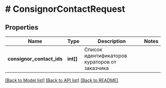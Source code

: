 # # ConsignorContactRequest

## Properties

Name | Type | Description | Notes
------------ | ------------- | ------------- | -------------
**consignor_contact_ids** | **int[]** | Список идентификаторов кураторов от заказчика |

[[Back to Model list]](../../README.md#models) [[Back to API list]](../../README.md#endpoints) [[Back to README]](../../README.md)
